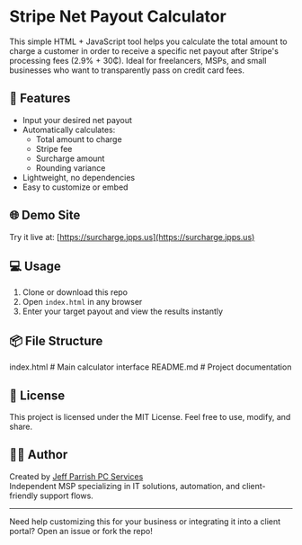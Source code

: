 # Stripe Net Payout Calculator

This simple HTML + JavaScript tool helps you calculate the total amount to charge a customer in order to receive a specific net payout after Stripe's processing fees (2.9% + 30₵). Ideal for freelancers, MSPs, and small businesses who want to transparently pass on credit card fees.

## 🔧 Features

- Input your desired net payout
- Automatically calculates:
  - Total amount to charge
  - Stripe fee
  - Surcharge amount
  - Rounding variance
- Lightweight, no dependencies
- Easy to customize or embed

## 🌐 Demo Site

Try it live at: [https://surcharge.jpps.us](https://surcharge.jpps.us)

## 💻 Usage

1. Clone or download this repo
2. Open `index.html` in any browser
3. Enter your target payout and view the results instantly

## 📦 File Structure

index.html       # Main calculator interface
README.md        # Project documentation


## 📜 License

This project is licensed under the MIT License. Feel free to use, modify, and share.

## 🙋‍♂️ Author

Created by [Jeff Parrish PC Services](https://github.com/4jpps)  
Independent MSP specializing in IT solutions, automation, and client-friendly support flows.

---

Need help customizing this for your business or integrating it into a client portal? Open an issue or fork the repo!
